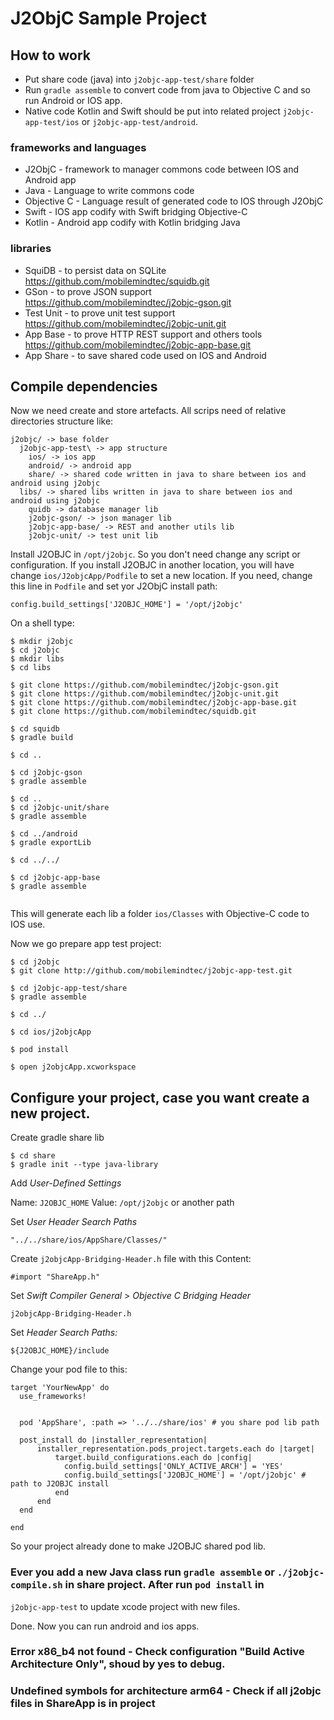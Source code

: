 

# J2ObjC Sample Project

## How to work

* Put share code (java) into `j2objc-app-test/share` folder
* Run `gradle assemble` to convert code from java to Objective C and so run Android or IOS app.
* Native code Kotlin and Swift should be put into related project `j2objc-app-test/ios` or `j2objc-app-test/android`.

### frameworks and languages

* J2ObjC - framework to manager commons code between IOS and Android app
* Java - Language to write commons code
* Objective C - Language result of generated code to IOS through J2ObjC
* Swift - IOS app codify with Swift bridging Objective-C
* Kotlin - Android app codify with Kotlin bridging Java

### libraries

* SquiDB - to persist data on SQLite https://github.com/mobilemindtec/squidb.git
* GSon  - to prove JSON support https://github.com/mobilemindtec/j2objc-gson.git
* Test Unit  - to prove unit test support https://github.com/mobilemindtec/j2objc-unit.git
* App Base  - to prove HTTP REST support and others tools https://github.com/mobilemindtec/j2objc-app-base.git
* App Share - to save shared code used on IOS and Android

## Compile dependencies

Now we need create and store artefacts. All scrips need of relative directories structure like:

```
j2objc/ -> base folder
  j2objc-app-test\ -> app structure
    ios/ -> ios app
    android/ -> android app
    share/ -> shared code written in java to share between ios and android using j2objc
  libs/ -> shared libs written in java to share between ios and android using j2objc
    quidb -> database manager lib
    j2objc-gson/ -> json manager lib
    j2objc-app-base/ -> REST and another utils lib
    j2objc-unit/ -> test unit lib

```

Install J2OBJC in `/opt/j2objc`. So you don't need change any script or configuration. If you install J2OBJC in another location, you will have change `ios/J2objcApp/Podfile` to set a new location. If you need, change this line in `Podfile` and set yor J2ObjC install path:

```
config.build_settings['J2OBJC_HOME'] = '/opt/j2objc'
```


On a shell type:

```
$ mkdir j2objc
$ cd j2objc
$ mkdir libs
$ cd libs

$ git clone https://github.com/mobilemindtec/j2objc-gson.git
$ git clone https://github.com/mobilemindtec/j2objc-unit.git
$ git clone https://github.com/mobilemindtec/j2objc-app-base.git
$ git clone https://github.com/mobilemindtec/squidb.git

$ cd squidb
$ gradle build

$ cd ..

$ cd j2objc-gson
$ gradle assemble

$ cd ..
$ cd j2objc-unit/share
$ gradle assemble

$ cd ../android
$ gradle exportLib

$ cd ../../

$ cd j2objc-app-base
$ gradle assemble


```

This will generate each lib a folder `ios/Classes` with Objective-C code to IOS use.

Now we go prepare app test project:

```
$ cd j2objc
$ git clone http://github.com/mobilemindtec/j2objc-app-test.git

$ cd j2objc-app-test/share
$ gradle assemble

$ cd ../

$ cd ios/j2objcApp

$ pod install

$ open j2objcApp.xcworkspace

```

## Configure your project, case you want create a new project.

Create gradle share lib

```
$ cd share
$ gradle init --type java-library
```

Add *User-Defined Settings*

Name: `J2OBJC_HOME`
Value: `/opt/j2objc` or another path

Set *User Header Search Paths*

`"../../share/ios/AppShare/Classes/"`

Create `j2objcApp-Bridging-Header.h` file with this Content:

`#import "ShareApp.h"`

Set *Swift Compiler General* >  *Objective C Bridging Header*

`j2objcApp-Bridging-Header.h`

Set *Header Search Paths:*

`${J2OBJC_HOME}/include`


Change your pod file to this:

```
target 'YourNewApp' do
  use_frameworks!


  pod 'AppShare', :path => '../../share/ios' # you share pod lib path

  post_install do |installer_representation|
      installer_representation.pods_project.targets.each do |target|
          target.build_configurations.each do |config|
            config.build_settings['ONLY_ACTIVE_ARCH'] = 'YES'
            config.build_settings['J2OBJC_HOME'] = '/opt/j2objc' # path to J2OBJC install
          end
      end
  end

end
```

So your project already done to make J2OBJC shared pod lib.


### Ever you add a new Java class run `gradle assemble` or `./j2objc-compile.sh` in share project. After run `pod install` in
`j2objc-app-test` to update xcode project with new files.


Done. Now you can run android and ios apps.

### Error x86_b4 not found - Check configuration "Build Active Architecture Only", shoud by yes to debug.

### Undefined symbols for architecture arm64 - Check if all j2objc files in ShareApp is in project
